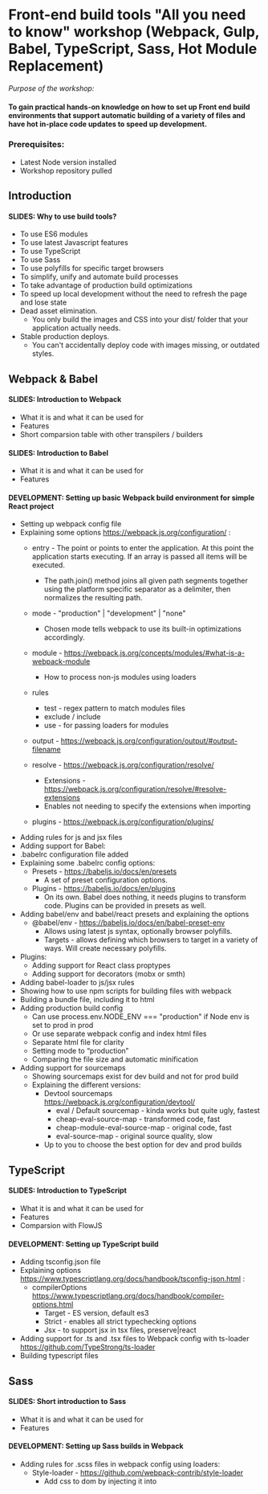 # Front-end build tools "All you need to know" workshop (Webpack, Gulp, Babel, TypeScript, Sass, Hot Module Replacement)

*Purpose of the workshop:*

#### To gain practical hands-on knowledge on how to set up Front end build environments that support automatic building of a variety of files and have hot in-place code updates to speed up development.

### Prerequisites:

- Latest Node version installed
- Workshop repository pulled

## Introduction
#### SLIDES: Why to use build tools?

- To use ES6 modules
- To use latest Javascript features
- To use TypeScript
- To use Sass
- To use polyfills for specific target browsers
- To simplify, unify and automate build processes
- To take advantage of production build optimizations
- To speed up local development without the need to refresh the page and lose state
- Dead asset elimination.
	- You only build the images and CSS into your dist/ folder that your application actually needs.
- Stable production deploys.
	- You can't accidentally deploy code with images missing, or outdated styles.

## Webpack & Babel
#### SLIDES: Introduction to Webpack

- What it is and what it can be used for
- Features
- Short comparsion table with other transpilers / builders

#### SLIDES: Introduction to Babel

- What it is and what it can be used for
- Features

#### DEVELOPMENT: Setting up basic Webpack build environment for simple React project

- Setting up webpack config file
- Explaining some options https://webpack.js.org/configuration/ :
	- entry - The point or points to enter the application. At this point the application starts executing. If an array is passed all items will be executed.
		- The path.join() method joins all given path segments together using the platform specific separator as a delimiter, then normalizes the resulting path.

	- mode - "production" | "development" | "none"
		- Chosen mode tells webpack to use its built-in optimizations accordingly.

	- module  - https://webpack.js.org/concepts/modules/#what-is-a-webpack-module 
		- How to process non-js modules using loaders
	- rules
		- test - regex pattern to match modules files
		- exclude / include
		- use - for passing loaders for modules
	- output - https://webpack.js.org/configuration/output/#output-filename
	- resolve  - https://webpack.js.org/configuration/resolve/
		- Extensions - https://webpack.js.org/configuration/resolve/#resolve-extensions 
		- Enables not needing to specify the extensions when importing
	- plugins - https://webpack.js.org/configuration/plugins/
- Adding rules for js and jsx files
- Adding support for Babel:
- .babelrc configuration file added
- Explaining some .babelrc config options:
	- Presets - https://babeljs.io/docs/en/presets
		- A set of preset configuration options.
	- Plugins - https://babeljs.io/docs/en/plugins 
		- On its own. Babel does nothing, it needs plugins to transform code. Plugins can be provided in presets as well.
- Adding babel/env and babel/react presets and explaining the options
	- @babel/env - https://babeljs.io/docs/en/babel-preset-env
		- Allows using latest js syntax, optionally browser polyfills.
		- Targets - allows defining which browsers to target in a variety of ways. Will create necessary polyfills.
- Plugins:
	- Adding support for React class proptypes
	- Adding support for decorators (mobx or smth)
- Adding babel-loader to js/jsx rules
- Showing how to use npm scripts for building files with webpack
- Building a bundle file, including it to html
- Adding production build config
	- Can use process.env.NODE_ENV === "production" if Node env is set to prod in prod
	- Or use separate webpack config and index html files
	- Separate html file for clarity
	- Setting mode to “production”
	- Comparing the file size and automatic minification
- Adding support for sourcemaps
	- Showing sourcemaps exist for dev build and not for prod build
	- Explaining the different versions:
		- Devtool sourcemaps https://webpack.js.org/configuration/devtool/
			- eval / Default sourcemap - kinda works but quite ugly, fastest
			- cheap-eval-source-map - transformed code, fast
			- cheap-module-eval-source-map - original code, fast
			- eval-source-map - original source quality, slow
		- Up to you to choose the best option for dev and prod builds

## TypeScript
#### SLIDES: Introduction to TypeScript

- What it is and what it can be used for
- Features
- Comparsion with FlowJS

#### DEVELOPMENT: Setting up TypeScript build

- Adding tsconfig.json file
- Explaining options https://www.typescriptlang.org/docs/handbook/tsconfig-json.html :
	- compilerOptions https://www.typescriptlang.org/docs/handbook/compiler-options.html
		- Target - ES version, default es3
		- Strict - enables all strict typechecking options
		- Jsx - to support jsx in tsx files, preserve|react
- Adding support for .ts and .tsx files to Webpack config with ts-loader https://github.com/TypeStrong/ts-loader
- Building typescript files

## Sass
#### SLIDES: Short introduction to Sass

- What it is and what it can be used for
- Features

#### DEVELOPMENT: Setting up Sass builds in Webpack

- Adding rules for .scss files in webpack config using loaders:
	- Style-loader - https://github.com/webpack-contrib/style-loader
		- Add css to dom by injecting it into <style> tag in head
		- Good mainly for dev but can also be used in prod, depends on need
	- Css-loader  - https://github.com/webpack-contrib/css-loader
		- Necessary for understating css
		- translates CSS into CommonJS
	- Sass-loader - https://github.com/webpack-contrib/sass-loader
		- compiles Sass to CSS, using Node Sass by default
	- Options sourceMap: true for css-loader and sass-loader will display sourcemaps
- Adding MiniCssExtractPlugin to prod build:
	- Creates a separate CSS file
	- Include the file to prod index.html  <link rel="stylesheet" type="text/css" href="build/styles.css" />
- 2 ways how to include Sass files into project:
	- Create a main .scss file that imports all others and import it into app.js
	- Import relevant .scss component file into relevant React component
		- Have to import globals.scss into each component file

## Webpack Dev Server with Hot Module Replacement (HMR)
#### SLIDES: Introduction to HMR

- What they are
- How they can improve development speed
- How it works
- https://webpack.js.org/concepts/hot-module-replacement/
- https://webpack.js.org/concepts/hot-module-replacement/#in-the-application

#### DEVELOPMENT: Setting up HMR

- Starting simple http-server in order to be able to serve WDS assets
- https://webpack.js.org/guides/hot-module-replacement/
- Not to use in prod
- Setting up Webpack dev server https://webpack.js.org/configuration/dev-server/
- Adding server config in webpack.config.js
	- ContentBase - where served files sit
	- Enabling hot option
	- Adding header for CORS since http-server is running on 8080 port and WDS on 9010
- Adding insertion config to app.js
- Adding http://localhost:9010/bundle.dev.js to index.html
- Demonstrating changes in js/ts files
- Adding HMR support for .scss files
	- already present since style-loader uses it under the hood
	- https://webpack.js.org/guides/hot-module-replacement/#hmr-with-stylesheets
- Demonstrating that it works

## Images with Webpack and ES6 import
#### DEVELOPMENT: Setting up images

- Adding rule for images in webpack config
- Showing how images should be imported in React modules
- Demoing images with HMR updating automatically
- Showing that this works for background images in Sass as well

## Gulp
#### SLIDES: Introduction to Gulp

- What it is and what it can be used for
- Features
- What is a Gulp task and how can it be run
- What can Gulp tasks be used for (compiling, copying, resizing, running tests, linting, etc)
- The syntax of a Gulp task
- Not used that much anymore since Webpack can do most of the things

#### DEVELOPMENT: Setting up Gulp

- Creating a gulpfile.js
- Creating a task for copying image files in order to make bg images in sass work 

## Optimizing builds
#### DEVELOPMENT: optimizing

- Webpack production build is already very well optimized:
	- https://webpack.js.org/configuration/optimization/
	- Most of the optimization flags are true if mode is set to production
	- Not using sourcemaps also decreases build size
- Caching: adding hashes to file names to force re-cache
	- Adding [chunkhash] to prod bundle name and css file
	- Adding html-webpack-plugin plugin https://github.com/jantimon/html-webpack-plugin
		- Enables creating html files and support using templates
	- Create index lodash template file into which automatically are inserted JS and CSS files
	- Demo that changing code creates new bundle files with new hashes
	- Problem: previous bundle files are not removed:
		- Clean-webpack-plugin - https://github.com/johnagan/clean-webpack-plugin
		- Add the plugin with bundle path given as the first plugin, it will remove the folder before anything else happens
- Optimizing images / using svg-s:
	- Base64 inlining using https://www.npmjs.com/package/url-loader
		- Replace file-loader with url-loader in webpack prod config
		- Limit - A Number specifying the maximum size of a file in bytes. If the file is greater than the limit, file-loader is used by default and all query parameters are passed to it.
		- Demo how two images are added to page, one is inlined and other is not
		- Demo that .scss background image uses encoded version as well if under limit
		- Demo that using .png as background image produces weebpack size warning but using svg doesn’t. Also styles.css is considerably smaller with svg-s.

## Separating vendor from custom
#### DEVELOPMENT: Caching chunks

- Creating 3 separate js files https://webpack.js.org/guides/caching/
	- vendor.js - vendor packages that do not change very often but is the biggest file so it can be cached by the client
	- main.js - custom code that changes but is quite small
	- connect.js - tiny file that connects the previous 2
- Add optimization section to webpack prod config
	- Demo that when changing JS or TS file, main.js is the only one updated
	- (For some reason styles.css are also generated if js files updated)

## ESlint, TSlint and SassLint
#### SLIDES: Introduction to linting

- What are Eslint and Tslint
- How they can reduce errors and bugs in code


#### DEVELOPMENT: Setting up linting

- Adding .eslintrc and .eslintignore files
- Talking about different parameters https://eslint.org/docs/user-guide/configuring :
	- Parser  - Babel-ESLint - A wrapper around the Babel parser that makes it compatible with ESLint.
	- For enabling babel parsing
	- Plugins
		- Import - https://www.npmjs.com/package/eslint-plugin-import
			- For es6 import/export syntax validation
		- React - https://www.npmjs.com/package/eslint-plugin-react
			- For react specific rules
		- Babel - https://github.com/babel/eslint-plugin-babel
			- Overwrites rules that might give false positives
	- Env  - An environment defines global variables that are predefined.
		- E.g “window”, “document”, “process” etc
		- https://eslint.org/docs/user-guide/configuring#specifying-environments
	- Extends - to extend already defined rule sets
		- https://eslint.org/docs/user-guide/configuring#extending-configuration-files
	- Rules https://eslint.org/docs/user-guide/configuring#configuring-rules 
		- Configuring with “off”, “warn”, “error”
- Running npm run eslint to lint js and jsx files
- Linting Typescript files
- Adding tslint.json file
- Can use Typescript specific rules https://palantir.github.io/tslint/rules/
- Mentioning that many tslint rules have been removed due to the increased capabilites of TypeScript compiler
- Running npm run tslint to lint .ts and .tsx files
- Linting Sass files https://www.npmjs.com/package/sass-lint
- Adding .sasslintrc file
- Showing sample rules
- Running sass-lint
- Changing a rule to error and a rule to warning to demo how output changes
- Creating global linting npm script
- Stating that this linting script could run together with unit tests as a git pre-commit hook
